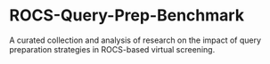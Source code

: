 # ROCS-Query-Prep-Benchmark
A curated collection and analysis of research on the impact of query preparation strategies in ROCS-based virtual screening.

